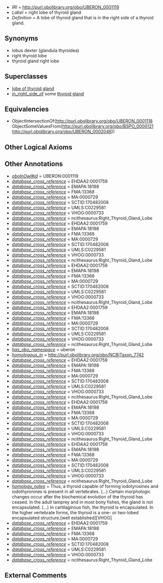  * *IRI* = http://purl.obolibrary.org/obo/UBERON_0001119
 * *Label* = right lobe of thyroid gland
 * *Definition* = A lobe of thyroid gland that is in the right side of a thyroid gland.

## Synonyms

 * lobus dexter (glandula thyroidea)
 * right thyroid lobe
 * thyroid gland right lobe

## Superclasses

 * [lobe of thyroid gland](../../UBERON/18/UBERON_0001118.md)
 * [in_right_side_of](../../BSPO/21/BSPO_0000121.md) some [thyroid gland](../../UBERON/46/UBERON_0002046.md)

## Equivalencies

 * ObjectIntersectionOf(<http://purl.obolibrary.org/obo/UBERON_0001118> ObjectSomeValuesFrom(<http://purl.obolibrary.org/obo/BSPO_0000121> <http://purl.obolibrary.org/obo/UBERON_0002046>))

## Other Logical Axioms


## Other Annotations

 * *[oboInOwl#id](../../id/oboInOwl#id.md)* = UBERON:0001119
 * *[database_cross_reference](../../ef/oboInOwl#hasDbXref.md)* = EHDAA2:0001759
 * *[database_cross_reference](../../ef/oboInOwl#hasDbXref.md)* = EMAPA:18198
 * *[database_cross_reference](../../ef/oboInOwl#hasDbXref.md)* = FMA:13368
 * *[database_cross_reference](../../ef/oboInOwl#hasDbXref.md)* = MA:0000729
 * *[database_cross_reference](../../ef/oboInOwl#hasDbXref.md)* = SCTID:170482008
 * *[database_cross_reference](../../ef/oboInOwl#hasDbXref.md)* = UMLS:C0229581
 * *[database_cross_reference](../../ef/oboInOwl#hasDbXref.md)* = VHOG:0000733
 * *[database_cross_reference](../../ef/oboInOwl#hasDbXref.md)* = ncithesaurus:Right_Thyroid_Gland_Lobe
 * *[database_cross_reference](../../ef/oboInOwl#hasDbXref.md)* = EHDAA2:0001759
 * *[database_cross_reference](../../ef/oboInOwl#hasDbXref.md)* = EMAPA:18198
 * *[database_cross_reference](../../ef/oboInOwl#hasDbXref.md)* = FMA:13368
 * *[database_cross_reference](../../ef/oboInOwl#hasDbXref.md)* = MA:0000729
 * *[database_cross_reference](../../ef/oboInOwl#hasDbXref.md)* = SCTID:170482008
 * *[database_cross_reference](../../ef/oboInOwl#hasDbXref.md)* = UMLS:C0229581
 * *[database_cross_reference](../../ef/oboInOwl#hasDbXref.md)* = VHOG:0000733
 * *[database_cross_reference](../../ef/oboInOwl#hasDbXref.md)* = ncithesaurus:Right_Thyroid_Gland_Lobe
 * *[database_cross_reference](../../ef/oboInOwl#hasDbXref.md)* = EHDAA2:0001759
 * *[database_cross_reference](../../ef/oboInOwl#hasDbXref.md)* = EMAPA:18198
 * *[database_cross_reference](../../ef/oboInOwl#hasDbXref.md)* = FMA:13368
 * *[database_cross_reference](../../ef/oboInOwl#hasDbXref.md)* = MA:0000729
 * *[database_cross_reference](../../ef/oboInOwl#hasDbXref.md)* = SCTID:170482008
 * *[database_cross_reference](../../ef/oboInOwl#hasDbXref.md)* = UMLS:C0229581
 * *[database_cross_reference](../../ef/oboInOwl#hasDbXref.md)* = VHOG:0000733
 * *[database_cross_reference](../../ef/oboInOwl#hasDbXref.md)* = ncithesaurus:Right_Thyroid_Gland_Lobe
 * *[database_cross_reference](../../ef/oboInOwl#hasDbXref.md)* = EHDAA2:0001759
 * *[database_cross_reference](../../ef/oboInOwl#hasDbXref.md)* = EMAPA:18198
 * *[database_cross_reference](../../ef/oboInOwl#hasDbXref.md)* = FMA:13368
 * *[database_cross_reference](../../ef/oboInOwl#hasDbXref.md)* = MA:0000729
 * *[database_cross_reference](../../ef/oboInOwl#hasDbXref.md)* = SCTID:170482008
 * *[database_cross_reference](../../ef/oboInOwl#hasDbXref.md)* = UMLS:C0229581
 * *[database_cross_reference](../../ef/oboInOwl#hasDbXref.md)* = VHOG:0000733
 * *[database_cross_reference](../../ef/oboInOwl#hasDbXref.md)* = ncithesaurus:Right_Thyroid_Gland_Lobe
 * *[has_obo_namespace](../../ce/oboInOwl#hasOBONamespace.md)* = uberon
 * *[homologous_in](../../core#homologous/in/core#homologous_in.md)* = http://purl.obolibrary.org/obo/NCBITaxon_7742
 * *[database_cross_reference](../../ef/oboInOwl#hasDbXref.md)* = EHDAA2:0001759
 * *[database_cross_reference](../../ef/oboInOwl#hasDbXref.md)* = EMAPA:18198
 * *[database_cross_reference](../../ef/oboInOwl#hasDbXref.md)* = FMA:13368
 * *[database_cross_reference](../../ef/oboInOwl#hasDbXref.md)* = MA:0000729
 * *[database_cross_reference](../../ef/oboInOwl#hasDbXref.md)* = SCTID:170482008
 * *[database_cross_reference](../../ef/oboInOwl#hasDbXref.md)* = UMLS:C0229581
 * *[database_cross_reference](../../ef/oboInOwl#hasDbXref.md)* = VHOG:0000733
 * *[database_cross_reference](../../ef/oboInOwl#hasDbXref.md)* = ncithesaurus:Right_Thyroid_Gland_Lobe
 * *[database_cross_reference](../../ef/oboInOwl#hasDbXref.md)* = EHDAA2:0001759
 * *[database_cross_reference](../../ef/oboInOwl#hasDbXref.md)* = EMAPA:18198
 * *[database_cross_reference](../../ef/oboInOwl#hasDbXref.md)* = FMA:13368
 * *[database_cross_reference](../../ef/oboInOwl#hasDbXref.md)* = MA:0000729
 * *[database_cross_reference](../../ef/oboInOwl#hasDbXref.md)* = SCTID:170482008
 * *[database_cross_reference](../../ef/oboInOwl#hasDbXref.md)* = UMLS:C0229581
 * *[database_cross_reference](../../ef/oboInOwl#hasDbXref.md)* = VHOG:0000733
 * *[database_cross_reference](../../ef/oboInOwl#hasDbXref.md)* = ncithesaurus:Right_Thyroid_Gland_Lobe
 * *[database_cross_reference](../../ef/oboInOwl#hasDbXref.md)* = EHDAA2:0001759
 * *[database_cross_reference](../../ef/oboInOwl#hasDbXref.md)* = EMAPA:18198
 * *[database_cross_reference](../../ef/oboInOwl#hasDbXref.md)* = FMA:13368
 * *[database_cross_reference](../../ef/oboInOwl#hasDbXref.md)* = MA:0000729
 * *[database_cross_reference](../../ef/oboInOwl#hasDbXref.md)* = SCTID:170482008
 * *[database_cross_reference](../../ef/oboInOwl#hasDbXref.md)* = UMLS:C0229581
 * *[database_cross_reference](../../ef/oboInOwl#hasDbXref.md)* = VHOG:0000733
 * *[database_cross_reference](../../ef/oboInOwl#hasDbXref.md)* = ncithesaurus:Right_Thyroid_Gland_Lobe
 * *[homology_notes](../../UBPROP/03/UBPROP_0000003.md)* = Thus, a thyroid capable of forming iodotyrosines and iodothyronines is present in all vertebrates. (...) Certain morphologic changes occur after the biochemical evolution of the thyroid has ceased. In the adult lamprey and in most bony fishes, the gland is not encapsulated. (...) In cartilaginous fish, the thyroid is encapsulated. In the higher vertebrate forms, the thyroid is a one- or two-lobed encapsulated structure.[well established][VHOG]
 * *[database_cross_reference](../../ef/oboInOwl#hasDbXref.md)* = EHDAA2:0001759
 * *[database_cross_reference](../../ef/oboInOwl#hasDbXref.md)* = EMAPA:18198
 * *[database_cross_reference](../../ef/oboInOwl#hasDbXref.md)* = FMA:13368
 * *[database_cross_reference](../../ef/oboInOwl#hasDbXref.md)* = MA:0000729
 * *[database_cross_reference](../../ef/oboInOwl#hasDbXref.md)* = SCTID:170482008
 * *[database_cross_reference](../../ef/oboInOwl#hasDbXref.md)* = UMLS:C0229581
 * *[database_cross_reference](../../ef/oboInOwl#hasDbXref.md)* = VHOG:0000733
 * *[database_cross_reference](../../ef/oboInOwl#hasDbXref.md)* = ncithesaurus:Right_Thyroid_Gland_Lobe

## External Comments

